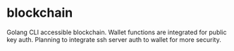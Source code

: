 # blockchain
Golang CLI accessible blockchain.
Wallet functions are integrated for public key auth.
Planning to integrate ssh server auth to wallet for more security.

